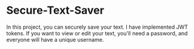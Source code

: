 # Secure-Text-Saver
In this project, you can securely save your text. I have implemented JWT tokens. If you want to view or edit your text, you'll need a password, and everyone will have a unique username.
